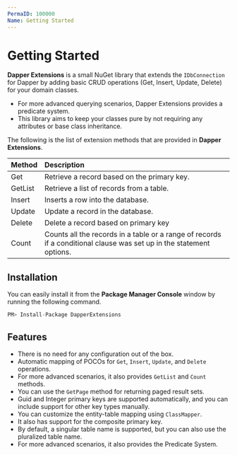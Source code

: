 ```yaml
---
PermaID: 100000
Name: Getting Started
---
```


# Getting Started

**Dapper Extensions** is a small NuGet library that extends the `IDbConnection` for Dapper by adding basic CRUD operations (Get, Insert, Update, Delete) for your domain classes. 

 - For more advanced querying scenarios, Dapper Extensions provides a predicate system. 
 - This library aims to keep your classes pure by not requiring any attributes or base class inheritance.

The following is the list of extension methods that are provided in **Dapper Extensions**.

| Method                | Description                                                 |
| :---------------------| :-----------------------------------------------------------|
| Get                   | Retrieve a record based on the primary key.                 |
| GetList               | Retrieve a list of records from a table.                    |
| Insert                | Inserts a row into the database.                            |
| Update                | Update a record in the database.                            |
| Delete                | Delete a record based on primary key                        |
| Count                 | Counts all the records in a table or a range of records if a conditional clause was set up in the statement options.   |  

## Installation

You can easily install it from the **Package Manager Console** window by running the following command.

```csharp
PM> Install-Package DapperExtensions
```

## Features

 - There is no need for any configuration out of the box.
 - Automatic mapping of POCOs for `Get`, `Insert`, `Update`, and `Delete` operations.
 - For more advanced scenarios, it also provides `GetList` and `Count` methods.
 - You can use the `GetPage` method for returning paged result sets.
 - Guid and Integer primary keys are supported automatically, and you can include support for other key types manually.
 - You can customize the entity-table mapping using `ClassMapper`.
 - It also has support for the composite primary key.
 - By default, a singular table name is supported, but you can also use the pluralized table name.
 - For more advanced scenarios, it also provides the Predicate System.
